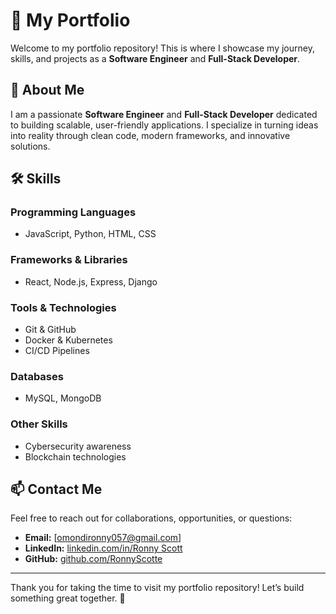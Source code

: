 # 🌟 My Portfolio  

Welcome to my portfolio repository! This is where I showcase my journey, skills, and projects as a **Software Engineer** and **Full-Stack Developer**.  

## 💼 About Me  
I am a passionate **Software Engineer** and **Full-Stack Developer** dedicated to building scalable, user-friendly applications. I specialize in turning ideas into reality through clean code, modern frameworks, and innovative solutions.  

## 🛠️ Skills  
### Programming Languages  
- JavaScript, Python, HTML, CSS  

### Frameworks & Libraries  
- React, Node.js, Express, Django  

### Tools & Technologies  
- Git & GitHub  
- Docker & Kubernetes  
- CI/CD Pipelines  

### Databases  
- MySQL, MongoDB  

### Other Skills  
- Cybersecurity awareness  
- Blockchain technologies  


## 📫 Contact Me  
Feel free to reach out for collaborations, opportunities, or questions:  
- **Email:** [omondironny057@gmail.com]  
- **LinkedIn:** [linkedin.com/in/Ronny Scott](https://.linkedin.com/in/ronny-scott-22282425a)  
- **GitHub:** [github.com/RonnyScotte](https://github.com/RonnyScott)  

---  

Thank you for taking the time to visit my portfolio repository! Let’s build something great together. 🚀  

